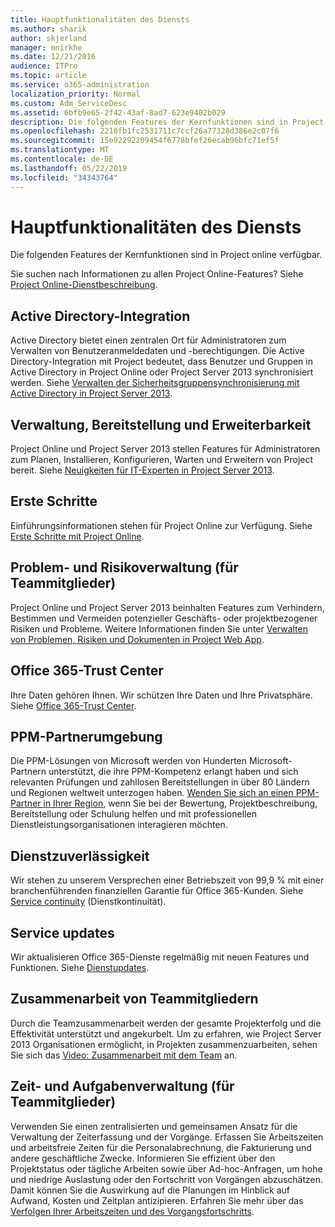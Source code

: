 ```yaml
---
title: Hauptfunktionalitäten des Diensts
ms.author: sharik
author: skjerland
manager: mnirkhe
ms.date: 12/21/2016
audience: ITPro
ms.topic: article
ms.service: o365-administration
localization_priority: Normal
ms.custom: Adm_ServiceDesc
ms.assetid: 6bfb9e65-2f42-43af-8ad7-623e9402b029
description: Die folgenden Features der Kernfunktionen sind in Project online verfügbar.
ms.openlocfilehash: 2216fb1fc2531711c7ccf26a77328d386e2c07f6
ms.sourcegitcommit: 15e92292209454f6778bfef26ecab96bfc71ef5f
ms.translationtype: MT
ms.contentlocale: de-DE
ms.lasthandoff: 05/22/2019
ms.locfileid: "34343764"
---
```

# <a name="core-services-functionality"></a>Hauptfunktionalitäten des Diensts

Die folgenden Features der Kernfunktionen sind in Project online verfügbar.
  
Sie suchen nach Informationen zu allen Project Online-Features? Siehe [Project Online-Dienstbeschreibung](project-online-service-description.md).
  
## <a name="active-directory-integration"></a>Active Directory-Integration
<a name="bkmk_AD_Integration"> </a>

Active Directory bietet einen zentralen Ort für Administratoren zum Verwalten von Benutzeranmeldedaten und -berechtigungen. Die Active Directory-Integration mit Project bedeutet, dass Benutzer und Gruppen in Active Directory in Project Online oder Project Server 2013 synchronisiert werden. Siehe [Verwalten der Sicherheitsgruppensynchronisierung mit Active Directory in Project Server 2013](https://go.microsoft.com/fwlink/p/?LinkId=402631).
  
## <a name="administration-deployment-and-extensibility"></a>Verwaltung, Bereitstellung und Erweiterbarkeit
<a name="bkmk_AdministrationDeploymentExtensibility"> </a>

Project Online und Project Server 2013 stellen Features für Administratoren zum Planen, Installieren, Konfigurieren, Warten und Erweitern von Project bereit. Siehe [Neuigkeiten für IT-Experten in Project Server 2013](https://go.microsoft.com/fwlink/p/?LinkId=272017).
  
## <a name="getting-started"></a>Erste Schritte
<a name="bkmk_GettingStarted"> </a>

Einführungsinformationen stehen für Project Online zur Verfügung. Siehe [Erste Schritte mit Project Online](https://support.office.com/en-us/article/Get-started-with-Project-Online-E3E5F64F-ADA5-4F9D-A578-130B2D4E5F11?ui=en-US&amp;rs=en-US&amp;ad=US).
  
## <a name="issues-and-risk-management-for-team-members"></a>Problem- und Risikoverwaltung (für Teammitglieder)
<a name="bkmk_IssuesRiskManagement"> </a>

Project Online und Project Server 2013 beinhalten Features zum Verhindern, Bestimmen und Vermeiden potenzieller Geschäfts- oder projektbezogener Risiken und Probleme. Weitere Informationen finden Sie unter [Verwalten von Problemen, Risiken und Dokumenten in Project Web App](https://go.microsoft.com/fwlink/?LinkId=402634).
  
## <a name="office-365-trust-center"></a>Office 365-Trust Center
<a name="bkmk_Office365TrustCenter"> </a>

Ihre Daten gehören Ihnen. Wir schützen Ihre Daten und Ihre Privatsphäre. Siehe [Office 365-Trust Center](https://go.microsoft.com/fwlink/?LinkId=402637).
  
## <a name="ppm-partner-ecosystem"></a>PPM-Partnerumgebung
<a name="bkmk_ProjectPortfolioManagementPartner"> </a>

Die PPM-Lösungen von Microsoft werden von Hunderten Microsoft-Partnern unterstützt, die ihre PPM-Kompetenz erlangt haben und sich relevanten Prüfungen und zahllosen Bereitstellungen in über 80 Ländern und Regionen weltweit unterzogen haben. [Wenden Sie sich an einen PPM-Partner in Ihrer Region](https://go.microsoft.com/fwlink/p/?LinkId=272646), wenn Sie bei der Bewertung, Projektbeschreibung, Bereitstellung oder Schulung helfen und mit professionellen Dienstleistungsorganisationen interagieren möchten.
  
## <a name="service-reliability"></a>Dienstzuverlässigkeit
<a name="bkmk_ServiceReliability"> </a>

Wir stehen zu unserem Versprechen einer Betriebszeit von 99,9 % mit einer branchenführenden finanziellen Garantie für Office 365-Kunden. Siehe [Service continuity](https://go.microsoft.com/fwlink/?LinkId=402653) (Dienstkontinuität).
  
## <a name="service-updates"></a>Service updates
<a name="bkmk_Serviceupdates"> </a>

Wir aktualisieren Office 365-Dienste regelmäßig mit neuen Features und Funktionen. Siehe [Dienstupdates](../office-365-platform-service-description/service-updates.md).
  
## <a name="team-member-collaboration"></a>Zusammenarbeit von Teammitgliedern
<a name="bkbmk_TeamMemberCollaboration"> </a>

Durch die Teamzusammenarbeit werden der gesamte Projekterfolg und die Effektivität unterstützt und angekurbelt. Um zu erfahren, wie Project Server 2013 Organisationen ermöglicht, in Projekten zusammenzuarbeiten, sehen Sie sich das [Video: Zusammenarbeit mit dem Team](https://go.microsoft.com/fwlink/?LinkId=402628) an.
  
## <a name="time-and-task-management-for-team-members"></a>Zeit- und Aufgabenverwaltung (für Teammitglieder)
<a name="bkmk_TimeTaskManagement"> </a>

Verwenden Sie einen zentralisierten und gemeinsamen Ansatz für die Verwaltung der Zeiterfassung und der Vorgänge. Erfassen Sie Arbeitszeiten und arbeitsfreie Zeiten für die Personalabrechnung, die Fakturierung und andere geschäftliche Zwecke. Informieren Sie effizient über den Projektstatus oder tägliche Arbeiten sowie über Ad-hoc-Anfragen, um hohe und niedrige Auslastung oder den Fortschritt von Vorgängen abzuschätzen. Damit können Sie die Auswirkung auf die Planungen im Hinblick auf Aufwand, Kosten und Zeitplan antizipieren. Erfahren Sie mehr über das [Verfolgen Ihrer Arbeitszeiten und des Vorgangsfortschritts](https://go.microsoft.com/fwlink/p/?LinkId=271321).
  

